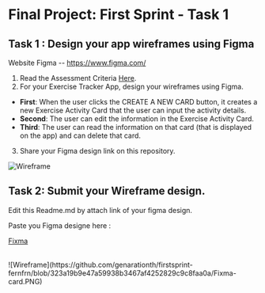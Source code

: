 
# Final Project: First Sprint - Task 1 

## Task 1 : Design your app wireframes using Figma
Website Figma -- https://www.figma.com/
1. Read the Assessment Criteria [Here](https://docs.google.com/spreadsheets/d/1mXg-4Hpygg8zl4pfaA998_-t3BapSOWNOfyC699OhEk/edit#gid=1164902319).
2. For your Exercise Tracker App, design your wireframes using Figma.

* **First**: When the user clicks the CREATE A NEW CARD button, it creates a new Exercise Activity Card that the user can input the activity details.
* **Second**: The user can edit the information in the Exercise Activity Card.
* **Third**: The user can read the information on that card (that is displayed on the app) and can delete that card.

3. Share your Figma design link on this repository.

![Wireframe](https://user-images.githubusercontent.com/36503834/223250907-f987d96c-a2a2-4aec-af1e-198b9e79df4f.png)

## Task 2: Submit your Wireframe design.
Edit this Readme.md by attach link of your figma design.

Paste you Figma designe here : 

<a href="https://www.figma.com/file/5qWABbcP6t6R4bj6fpjGvo/Fitness-dashboard-(Community)?node-id=102%3A3&t=E1U0ANxSVjiffq3s-1">Fixma</a>

</br>
![Wireframe](https://github.com/genarationth/firstsprint-fernfrn/blob/323a19b9e47a59938b3467af4252829c9c8faa0a/Fixma-card.PNG)
